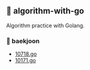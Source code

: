## 🔗 algorithm-with-go
Algorithm practice with Golang.

### 📂 baekjoon
- [10718.go](https://github.com/ChaeWonKong/algorithm-with-go/blob/master/baekjoon/10718/main.go)
- [10171.go](https://github.com/ChaeWonKong/algorithm-with-go/blob/master/baekjoon/10171/main.go)

